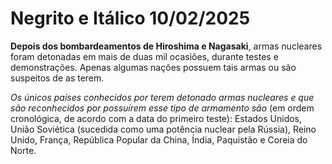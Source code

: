 # Negrito e Itálico 10/02/2025
**Depois dos bombardeamentos de Hiroshima e Nagasaki**, armas nucleares foram detonadas em mais de duas mil ocasiões, durante testes e demonstrações. Apenas algumas nações possuem tais armas ou são suspeitos de as terem. 

*Os únicos países conhecidos por terem detonado armas nucleares e que são reconhecidos por possuírem esse tipo de armamento são* (em ordem cronológica, de acordo com a data do primeiro teste): Estados Unidos, União Soviética (sucedida como uma potência nuclear pela Rússia), Reino Unido, França, República Popular da China, Índia, Paquistão e Coreia do Norte.

